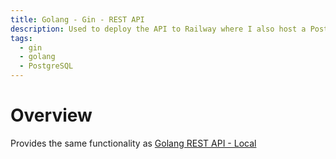 ```yaml
---
title: Golang - Gin - REST API
description: Used to deploy the API to Railway where I also host a PostgreSQL DB
tags:
  - gin
  - golang
  - PostgreSQL
---
```


# Overview
Provides the same functionality as [Golang REST API - Local](https://github.com/Naftagaz21/golang-pg)
